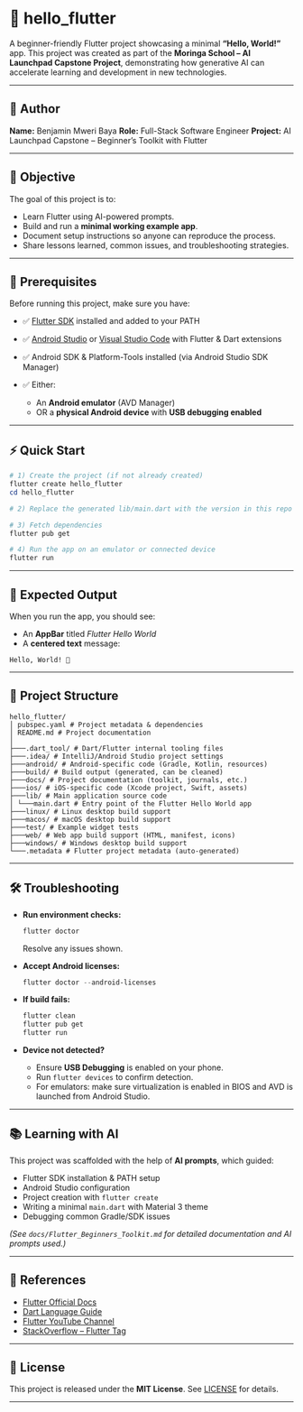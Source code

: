 # 📱 hello\_flutter

A beginner-friendly Flutter project showcasing a minimal **“Hello, World!”** app.
This project was created as part of the **Moringa School – AI Launchpad Capstone Project**, demonstrating how generative AI can accelerate learning and development in new technologies.

---

## 👤 Author

**Name:** Benjamin Mweri Baya
**Role:** Full-Stack Software Engineer 
**Project:** AI Launchpad Capstone – Beginner’s Toolkit with Flutter

---

## 🎯 Objective

The goal of this project is to:

* Learn Flutter using AI-powered prompts.
* Build and run a **minimal working example app**.
* Document setup instructions so anyone can reproduce the process.
* Share lessons learned, common issues, and troubleshooting strategies.

---

## 📝 Prerequisites

Before running this project, make sure you have:

* ✅ [Flutter SDK](https://docs.flutter.dev/get-started/install) installed and added to your PATH
* ✅ [Android Studio](https://developer.android.com/studio) or [Visual Studio Code](https://code.visualstudio.com/) with Flutter & Dart extensions
* ✅ Android SDK & Platform-Tools installed (via Android Studio SDK Manager)
* ✅ Either:

  * An **Android emulator** (AVD Manager)
  * OR a **physical Android device** with **USB debugging enabled**

---

## ⚡ Quick Start

```powershell
# 1) Create the project (if not already created)
flutter create hello_flutter
cd hello_flutter

# 2) Replace the generated lib/main.dart with the version in this repo

# 3) Fetch dependencies
flutter pub get

# 4) Run the app on an emulator or connected device
flutter run
```

---

## 👀 Expected Output

When you run the app, you should see:

* An **AppBar** titled *Flutter Hello World*
* A **centered text** message:

```
Hello, World! 👋
```

---

## 🧩 Project Structure

```
hello_flutter/
│ pubspec.yaml # Project metadata & dependencies
│ README.md # Project documentation
│
├───.dart_tool/ # Dart/Flutter internal tooling files
├───.idea/ # IntelliJ/Android Studio project settings
├───android/ # Android-specific code (Gradle, Kotlin, resources)
├───build/ # Build output (generated, can be cleaned)
├───docs/ # Project documentation (toolkit, journals, etc.)
├───ios/ # iOS-specific code (Xcode project, Swift, assets)
├───lib/ # Main application source code
│ └───main.dart # Entry point of the Flutter Hello World app
├───linux/ # Linux desktop build support
├───macos/ # macOS desktop build support
├───test/ # Example widget tests
├───web/ # Web app build support (HTML, manifest, icons)
├───windows/ # Windows desktop build support
└───.metadata # Flutter project metadata (auto-generated)
```

---

## 🛠️ Troubleshooting

* **Run environment checks:**

  ```powershell
  flutter doctor
  ```

  Resolve any issues shown.

* **Accept Android licenses:**

  ```powershell
  flutter doctor --android-licenses
  ```

* **If build fails:**

  ```powershell
  flutter clean
  flutter pub get
  flutter run
  ```

* **Device not detected?**

  * Ensure **USB Debugging** is enabled on your phone.
  * Run `flutter devices` to confirm detection.
  * For emulators: make sure virtualization is enabled in BIOS and AVD is launched from Android Studio.

---

## 📚 Learning with AI

This project was scaffolded with the help of **AI prompts**, which guided:

* Flutter SDK installation & PATH setup
* Android Studio configuration
* Project creation with `flutter create`
* Writing a minimal `main.dart` with Material 3 theme
* Debugging common Gradle/SDK issues

*(See `docs/Flutter_Beginners_Toolkit.md` for detailed documentation and AI prompts used.)*

---

## 🔗 References

* [Flutter Official Docs](https://docs.flutter.dev/)
* [Dart Language Guide](https://dart.dev/guides)
* [Flutter YouTube Channel](https://www.youtube.com/c/flutterdev)
* [StackOverflow – Flutter Tag](https://stackoverflow.com/questions/tagged/flutter)

---

## 📜 License

This project is released under the **MIT License**.
See [LICENSE](./LICENSE) for details.

---


